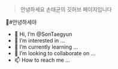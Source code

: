 > 안녕하세요 손태균의 깃허브 페이지입니다
 

👀#안녕하세야



- 👋 Hi, I’m @SonTaegyun
- 👀 I’m interested in ...
- 🌱 I’m currently learning ...
- 💞️ I’m looking to collaborate on ...
- 📫 How to reach me ...



<!---
SonTaegyun/SonTaegyun is a ✨ special ✨ repository because its `README.md` (this file) appears on your GitHub profile.
You can click the Preview link to take a look at your changes.
--->
